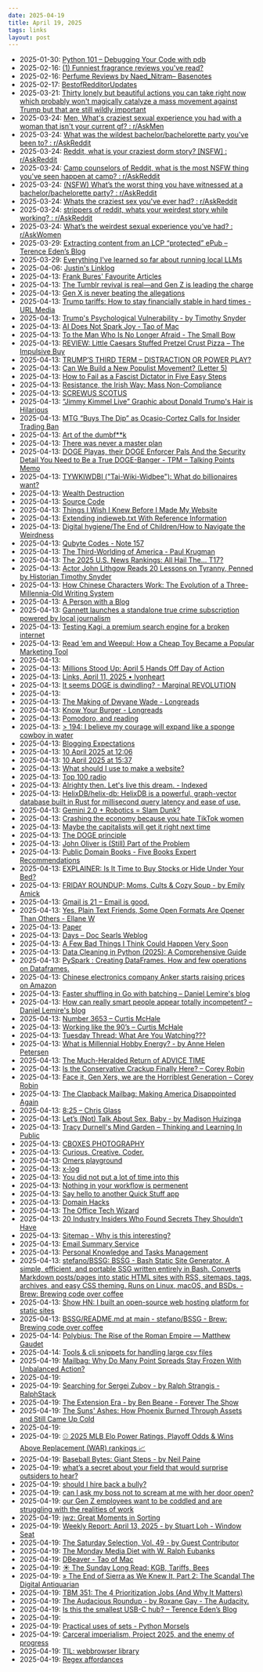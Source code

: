 ```yaml
---
date: 2025-04-19
title: April 19, 2025
tags: links
layout: post
---
```


- 2025-01-30: [Python 101 – Debugging Your Code with pdb](https://www.pythonpapers.com/p/python-101-debugging-your-code-with?publication_id=1267207&post_id=156028053&isFreemail=true&r=mtg9r&triedRedirect=true)
- 2025-02-16: [(1) Funniest fragrance reviews you've read? ](https://basenotes.com/community/threads/funniest-fragrance-reviews-youve-read.398266/)
- 2025-02-16: [Perfume Reviews by Naed_Nitram– Basenotes](https://basenotes.com/reviews/u.3408)
- 2025-02-17: [BestofRedditorUpdates](https://www.reddit.com/r/BestofRedditorUpdates/?f=flair_name%3A%22NEW%20UPDATE%22)
- 2025-03-21: [Thirty lonely but beautiful actions you can take right now which probably won't magically catalyze a mass movement against Trump but that are still wildly important](https://thewhitepages.net/p/thirty-lonely-but-beautiful-actions)
- 2025-03-24: [Men, What's craziest sexual experience you had with a woman that isn't your current gf? : r/AskMen](https://www.reddit.com/r/AskMen/comments/s6ak9y/men_whats_craziest_sexual_experience_you_had_with/)
- 2025-03-24: [What was the wildest bachelor/bachelorette party you've been to? : r/AskReddit](https://www.reddit.com/r/AskReddit/comments/17ss5mj/what_was_the_wildest_bachelorbachelorette_party/)
- 2025-03-24: [Reddit, what is your craziest dorm story? [NSFW] : r/AskReddit](https://www.reddit.com/r/AskReddit/comments/3acbek/reddit_what_is_your_craziest_dorm_story_nsfw/)
- 2025-03-24: [Camp counselors of Reddit, what is the most NSFW thing you've seen happen at camp? : r/AskReddit](https://www.reddit.com/r/AskReddit/comments/3cpmu4/camp_counselors_of_reddit_what_is_the_most_nsfw/)
- 2025-03-24: [(NSFW) What’s the worst thing you have witnessed at a bachelor/bachelorette party? : r/AskReddit](https://www.reddit.com/r/AskReddit/comments/9cdhww/nsfw_whats_the_worst_thing_you_have_witnessed_at/)
- 2025-03-24: [Whats the craziest sex you've ever had? : r/AskReddit](https://www.reddit.com/r/AskReddit/comments/fd0ooe/whats_the_craziest_sex_youve_ever_had/)
- 2025-03-24: [strippers of reddit, whats your weirdest story while working? : r/AskReddit](https://www.reddit.com/r/AskReddit/comments/ie9a97/strippers_of_reddit_whats_your_weirdest_story/)
- 2025-03-24: [What’s the weirdest sexual experience you’ve had? : r/AskWomen](https://www.reddit.com/r/AskWomen/comments/rx5mtx/whats_the_weirdest_sexual_experience_youve_had/)
- 2025-03-29: [Extracting content from an LCP “protected” ePub – Terence Eden’s Blog](https://shkspr.mobi/blog/2025/03/towards-extracting-content-from-an-lcp-protected-epub/)
- 2025-03-29: [Everything I've learned so far about running local LLMs](https://nullprogram.com/blog/2024/11/10/)
- 2025-04-06: [Justin's Linklog](https://jmason.ie/2025/04/04/123205a.html)
- 2025-04-13: [Frank Bures' Favourite Articles](https://electrictype.substack.com/p/frank-bures-favourite-articles)
- 2025-04-13: [The Tumblr revival is real—and Gen Z is leading the charge](https://werd.io/2025/the-tumblr-revival-is-realand-gen-z-is-leading-the)
- 2025-04-13: [Gen X is never beating the allegations](https://www.welcometohellworld.com/gen-x-is-never-beating-the-allegations/)
- 2025-04-13: [Trump tariffs: How to stay financially stable in hard times - URL Media](https://url-media.com/trump-tariffs-investor-panic-personal-finance/)
- 2025-04-13: [Trump's Psychological Vulnerability - by Timothy Snyder](https://snyder.substack.com/p/trumps-psychological-vulnerability)
- 2025-04-13: [AI Does Not Spark Joy - Tao of Mac](https://taoofmac.com/space/blog/2025/04/11/2110)
- 2025-04-13: [To the Man Who Is No Longer Afraid - The Small Bow](https://www.thesmallbow.com/p/to-the-man-who-is-no-longer-afraid)
- 2025-04-13: [REVIEW: Little Caesars Stuffed Pretzel Crust Pizza – The Impulsive Buy](https://www.theimpulsivebuy.com/wordpress/2025/04/11/little-caesars-stuffed-pretzel-crust-pizza-review/)
- 2025-04-13: [TRUMP’S THIRD TERM – DISTRACTION OR POWER PLAY? ](https://thelawyerbubble.com/2025/04/08/trumps-third-term-distraction-or-power-play/)
- 2025-04-13: [Can We Build a New Populist Movement? (Letter 5)](https://ladylibertie.substack.com/p/can-we-build-a-new-populist-movement-adc)
- 2025-04-13: [How to Fail as a Fascist Dictator in Five Easy Steps](https://ladylibertie.substack.com/p/how-to-succeed-as-a-fascist-dictator)
- 2025-04-13: [Resistance, the Irish Way: Mass Non-Compliance](https://ladylibertie.substack.com/p/resistance-the-irish-way-a-blueprint)
- 2025-04-13: [SCREWUS SCOTUS](https://www.thealtmedia.com/p/screwus-scotus)
- 2025-04-13: [“Jimmy Kimmel Live” Graphic about Donald Trump's Hair is Hilarious](https://www.thealtmedia.com/p/this-jimmy-kimmel-live-graphic-trump)
- 2025-04-13: [MTG “Buys The Dip” as Ocasio-Cortez Calls for Insider Trading Ban](https://www.thealtmedia.com/p/mtg-caught-buying-the-dip-as-aoc)
- 2025-04-13: [Art of the dumbf**k](https://www.thealtmedia.com/p/art-of-the-dumbfk)
- 2025-04-13: [There was never a master plan](https://kill-the-newsletter.com/feeds/527km9xxoq0vonzops4m/entries/o0tcu7n05mznsno5h2g3.html)
- 2025-04-13: [DOGE Playas, their DOGE Enforcer Pals And the Security Detail You Need to Be a True DOGE-Banger - TPM – Talking Points Memo](https://talkingpointsmemo.com/edblog/doge-playas-their-doge-enforcer-pals-and-the-security-detail-you-need-to-be-a-true-doge-banger)
- 2025-04-13: [TYWKIWDBI ("Tai-Wiki-Widbee"): What do billionaires want?](https://tywkiwdbi.blogspot.com/2025/04/what-do-billionaires-want.html)
- 2025-04-13: [Wealth Destruction ](https://stevesaltfacebook.blog/2025/04/06/wealth-destruction/)
- 2025-04-13: [Source Code ](https://stevesaltfacebook.blog/2025/04/06/source-code/)
- 2025-04-13: [Things I Wish I Knew Before I Made My Website](https://shellsharks.com/blog-things-i-wish-i-had-known)
- 2025-04-13: [Extending indieweb.txt With Reference Information](https://shellsharks.com/extending-indieweb-txt-reference)
- 2025-04-13: [Digital hygiene/The End of Children/How to Navigate the Weirdness](https://www.recomendo.com/p/digital-hygienethe-end-of-childrenhow)
- 2025-04-13: [Qubyte Codes - Note 157](https://qubyte.codes/notes/1744240124954)
- 2025-04-13: [The Third-Worlding of America - Paul Krugman](https://paulkrugman.substack.com/p/the-third-worlding-of-america)
- 2025-04-13: [The 2025 U.S. News Rankings: All Hail The... T17?](https://davidlat.substack.com/p/2025-us-news-law-school-rankings-harvard-and-cornell-drop)
- 2025-04-13: [Actor John Lithgow Reads 20 Lessons on Tyranny, Penned by Historian Timothy Snyder ](https://www.openculture.com/2025/04/actor-john-lithgow-reads-20-lessons-on-tyranny.html)
- 2025-04-13: [How Chinese Characters Work: The Evolution of a Three-Millennia-Old Writing System ](https://www.openculture.com/2025/04/how-chinese-characters-work.html)
- 2025-04-13: [A Person with a Blog ](https://notes.jeddacp.com/people-and-blogs-feature/)
- 2025-04-13: [Gannett launches a standalone true crime subscription powered by local journalism ](https://www.niemanlab.org/2025/04/gannett-launches-a-standalone-true-crime-subscription-powered-by-local-journalism/)
- 2025-04-13: [Testing Kagi, a premium search engine for a broken internet ](https://www.niemanlab.org/2025/04/testing-kagi-a-premium-search-engine-for-a-broken-internet/)
- 2025-04-13: [Read ’em and Weepul: How a Cheap Toy Became a Popular Marketing Tool](https://www.mentalfloss.com/surprising-origins-weepuls-80s-toy)
- 2025-04-13: [](https://www.mentalfloss.com/surprising-origins-weepuls-80s-toy?utm_source=RSS)
- 2025-04-13: [Millions Stood Up: April 5 Hands Off Day of Action](https://www.meditationsinanemergency.com/millions-stood-up-april-5-hands-off-day-of-action/)
- 2025-04-13: [Links, April 11, 2025 • lyonheart](https://lyonhe.art/links/2025-04-11/)
- 2025-04-13: [It seems DOGE is dwindling? - Marginal REVOLUTION](https://marginalrevolution.com/marginalrevolution/2025/04/it-seems-doge-is-dwindling.html)
- 2025-04-13: [](https://marginalrevolution.com/marginalrevolution/2025/04/it-seems-doge-is-dwindling.html?utm_source=rss&utm_medium=rss&utm_campaign=it-seems-doge-is-dwindling)
- 2025-04-13: [The Making of Dwyane Wade - Longreads](https://longreads.com/2025/04/10/the-making-of-dwyane-wade/)
- 2025-04-13: [Know Your Burger - Longreads](https://longreads.com/2025/04/11/know-your-burger/)
- 2025-04-13: [Pomodoro, and reading](https://lazybea.rs/par/)
- 2025-04-13: [> 194: I believe my courage will expand like a sponge cowboy in water](https://buttondown.com/lauraolin/archive/194-i-believe-my-courage-will-expand-like-a/)
- 2025-04-13: [Blogging Expectations ](https://kevquirk.com/blog/blogging-expectations)
- 2025-04-13: [10 April 2025 at 12:06 ](https://kevquirk.com/notes/20250410-1206)
- 2025-04-13: [10 April 2025 at 15:37 ](https://kevquirk.com/notes/20250410-1537)
- 2025-04-13: [What should I use to make a website? ](https://kayserifserif.place/posts/2025/what-should-i-use-to-make-a-website)
- 2025-04-13: [Top 100 radio](https://www.johndcook.com/blog/2025/04/08/top-100-radio/)
- 2025-04-13: [Alrighty then. Let's live this dream. - Indexed](https://thisisindexed.com/2025/04/alrighty-then-lets-live-this-dream/)
- 2025-04-13: [HelixDB/helix-db: HelixDB is a powerful, graph-vector database built in Rust for millisecond query latency and ease of use.](https://github.com/HelixDB/helix-db)
- 2025-04-13: [Gemini 2.0 + Robotics = Slam Dunk? ](https://hackaday.com/2025/04/11/gemini-2-0-robotics-slam-dunk/)
- 2025-04-13: [Crashing the economy because you hate TikTok women](https://www.garbageday.email/p/crashing-the-economy-because-you-hate-tiktok-women)
- 2025-04-13: [Maybe the capitalists will get it right next time](https://www.garbageday.email/p/maybe-the-capitalists-will-get-it-right-next-time)
- 2025-04-13: [The DOGE principle](https://www.garbageday.email/p/the-doge-principle)
- 2025-04-13: [John Oliver is (Still) Part of the Problem](https://freddiedeboer.substack.com/p/yes-john-oliver-is-a-symbol-of-why)
- 2025-04-13: [Public Domain Books - Five Books Expert Recommendations](https://fivebooks.com/best-books/public-domain-books/)
- 2025-04-13: [EXPLAINER: Is It Time to Buy Stocks or Hide Under Your Bed?](https://emilyinyourphone.substack.com/p/is-it-time-to-buy-stocks-or-hide)
- 2025-04-13: [FRIDAY ROUNDUP: Moms, Cults & Cozy Soup - by Emily Amick](https://emilyinyourphone.substack.com/p/friday-roundup-moms-cults-and-cozy)
- 2025-04-13: [Gmail is 21 – Email is good.](https://email-is-good.com/2025/04/08/gmail-is-21/)
- 2025-04-13: [Yes, Plain Text Friends, Some Open Formats Are Opener Than Others - Ellane W](https://ellanew.com/ptpl/151-2025-04-07-some-open-formats-are-opener-than-others)
- 2025-04-13: [Paper](https://dynomight.net/paper/)
- 2025-04-13: [Days – Doc Searls Weblog](https://doc.searls.com/2025/04/07/days/)
- 2025-04-13: [A Few Bad Things I Think Could Happen Very Soon](https://www.discourseblog.com/p/a-few-bad-things-i-think-could-happen)
- 2025-04-13: [Data Cleaning in Python (2025): A Comprehensive Guide ](https://blog.det.life/data-cleaning-in-python-2025-a-comprehensive-guide-bcdcb491ae04?source=rss----f2ba5b8f6eb3---4)
- 2025-04-13: [PySpark : Creating DataFrames. How and few operations on Dataframes. ](https://blog.det.life/pyspark-creating-dataframes-ad6664b26309?source=rss----f2ba5b8f6eb3---4)
- 2025-04-13: [Chinese electronics company Anker starts raising prices on Amazon ](https://www.reuters.com/technology/chinese-electronics-company-anker-starts-raising-prices-amazon-2025-04-11/)
- 2025-04-13: [Faster shuffling in Go with batching – Daniel Lemire's blog](https://lemire.me/blog/2025/04/06/faster-shuffling-in-go-with-batching/)
- 2025-04-13: [How can really smart people appear totally incompetent? – Daniel Lemire's blog](https://lemire.me/blog/2025/04/11/how-can-really-smart-people-appear-totally-incompetent/)
- 2025-04-13: [Number 3653 – Curtis McHale](https://curtismchale.ca/2025/04/09/number-3653/)
- 2025-04-13: [Working like the 90’s – Curtis McHale](https://curtismchale.ca/2025/04/06/working-like-the-90s/)
- 2025-04-13: [Tuesday Thread: What Are You Watching???](https://annehelen.substack.com/p/tuesday-thread-what-are-you-watching-a9c)
- 2025-04-13: [What is Millennial Hobby Energy? - by Anne Helen Petersen](https://annehelen.substack.com/p/what-is-millennial-hobby-energy)
- 2025-04-13: [The Much-Heralded Return of ADVICE TIME](https://annehelen.substack.com/p/the-much-heralded-return-of-advice)
- 2025-04-13: [Is the Conservative Crackup Finally Here? – Corey Robin](https://coreyrobin.com/2025/04/06/is-the-conservative-crackup-finally-here/)
- 2025-04-13: [Face it, Gen Xers, we are the Horriblest Generation – Corey Robin](https://coreyrobin.com/2025/04/09/face-it-gen-xers-we-are-the-horriblest-generation/)
- 2025-04-13: [The Clapback Mailbag: Making America Disappointed Again](https://www.contrabandcamp.com/p/the-clapback-mailbag-making-america)
- 2025-04-13: [8:25 – Chris Glass](https://chrisglass.com/2025/04/04/825/)
- 2025-04-13: [Let’s (Not) Talk About Sex, Baby - by Madison Huizinga](https://madisonhuizinga.substack.com/p/lets-not-talk-about-sex-baby)
- 2025-04-13: [Tracy Durnell's Mind Garden – Thinking and Learning In Public](https://tracydurnell.com/)
- 2025-04-13: [CBOXES PHOTOGRAPHY](https://www.cboxes.icu/)
- 2025-04-13: [Curious. Creative. Coder. ](https://dominikhofer.me/)
- 2025-04-13: [Omers playground](https://omeratagun.net/)
- 2025-04-13: [x-log](https://blog.x-way.org/)
- 2025-04-13: [You did not put a lot of time into this](https://birchtree.me/blog/you-did-not-put-a-lot-of-time-into-this/)
- 2025-04-13: [Nothing in your workflow is permenent](https://birchtree.me/blog/nothing-in-your-workflow-is-permenent/)
- 2025-04-13: [Say hello to another Quick Stuff app](https://birchtree.me/blog/say-hello-to-another-quick-stuff-app/)
- 2025-04-13: [Domain Hacks ](https://www.zyzzyxdonta.net/posts/domain-hacks/)
- 2025-04-13: [The Office Tech Wizard](https://nathanupchurch.com/blog/tech-wizard/)
- 2025-04-13: [20 Industry Insiders Who Found Secrets They Shouldn’t Have ](https://trending.ebaumsworld.com/pictures/20-industry-insiders-who-found-secrets-they-shouldnt-have/87685983/)
- 2025-04-13: [Sitemap - Why is this interesting?](https://whyisthisinteresting.substack.com/sitemap)
- 2025-04-13: [Email Summary Service ](https://paul.kinlan.me/projects/email-summary-service/)
- 2025-04-13: [Personal Knowledge and Tasks Management ](https://louis-thevenet.github.io/blog/pkms/2025/04/12/personal-knowledge-management-and-tasks.html)
- 2025-04-13: [stefano/BSSG: BSSG - Bash Static Site Generator. A simple, efficient, and portable SSG written entirely in Bash. Converts Markdown posts/pages into static HTML sites with RSS, sitemaps, tags, archives, and easy CSS theming. Runs on Linux, macOS, and BSDs. - Brew: Brewing code over coffee](https://brew.bsd.cafe/stefano/BSSG)
- 2025-04-13: [Show HN: I built an open-source web hosting platform for static sites ](https://news.ycombinator.com/item?id=30676595)
- 2025-04-13: [BSSG/README.md at main - stefano/BSSG - Brew: Brewing code over coffee](https://brew.bsd.cafe/stefano/BSSG/src/branch/main/README.md)
- 2025-04-14: [Polybius: The Rise of the Roman Empire — Matthew Gaudet](https://www.mgaudet.ca/blog/2022/5/22/polybius-the-rise-of-the-roman-empire)
- 2025-04-14: [Tools & cli snippets for handling large csv files](https://gist.github.com/pax/322e642662f56334317767ee68ba611f)
- 2025-04-19: [Mailbag: Why Do Many Point Spreads Stay Frozen With Unbalanced Action?](https://figureitoutsportsbetting.substack.com/p/mailbag-why-do-many-point-spreads?publication_id=1895386&post_id=161075547&isFreemail=false&r=gwh9&triedRedirect=true)
- 2025-04-19: [](https://figureitoutsportsbetting.substack.com/p/mailbag-why-do-many-point-spreads?utm_source=post-email-title&publication_id=1895386&post_id=161075547&utm_campaign=email-post-title&isFreemail=false&r=gwh9&triedRedirect=true&utm_medium=email)
- 2025-04-19: [Searching for Sergei Zubov - by Ralph Strangis - RalphStack](https://ralphstack.substack.com/p/searching-for-sergei-zubov)
- 2025-04-19: [The Extension Era - by Ben Beane - Forever The Show](https://forevertheshow.substack.com/p/the-extension-era)
- 2025-04-19: [The Suns' Ashes: How Phoenix Burned Through Assets and Still Came Up Cold](https://dubnationhq.com/p/the-suns-ashes-how-phoenix-burned?publication_id=25649&post_id=160976870&isFreemail=true&r=gwh9&triedRedirect=true)
- 2025-04-19: [](https://dubnationhq.com/p/the-suns-ashes-how-phoenix-burned?utm_source=post-email-title&publication_id=25649&post_id=160976870&utm_campaign=email-post-title&isFreemail=true&r=gwh9&triedRedirect=true&utm_medium=email)
- 2025-04-19: [⚾ 2025 MLB Elo Power Ratings, Playoff Odds & Wins Above Replacement (WAR) rankings 📈](https://neilpaine.substack.com/p/2025-mlb-elo-power-ratings-playoff)
- 2025-04-19: [Baseball Bytes: Giant Steps - by Neil Paine](https://neilpaine.substack.com/p/baseball-bytes-giant-steps)
- 2025-04-19: [what’s a secret about your field that would surprise outsiders to hear?](https://www.askamanager.org/2025/04/whats-a-secret-about-your-field-that-would-surprise-outsiders-to-hear.html)
- 2025-04-19: [should I hire back a bully?](https://www.askamanager.org/2025/04/should-i-hire-back-a-bully.html)
- 2025-04-19: [can I ask my boss not to scream at me with her door open?](https://www.askamanager.org/2025/04/can-i-ask-my-boss-not-to-scream-at-me-with-her-door-open.html)
- 2025-04-19: [our Gen Z employees want to be coddled and are struggling with the realities of work](https://www.askamanager.org/2025/04/our-gen-z-employees-want-to-be-coddled-and-are-struggling-with-the-realities-of-work.html)
- 2025-04-19: [jwz: Great Moments in Sorting](https://www.jwz.org/blog/2025/04/great-moments-in-sorting-2/)
- 2025-04-19: [Weekly Report: April 13, 2025 - by Stuart Loh - Window Seat](https://stuloh.substack.com/p/weekly-report-april-13-2025)
- 2025-04-19: [The Saturday Selection, Vol. 49 - by Guest Contributor](https://whyisthisinteresting.substack.com/p/the-saturday-selection-vol-49)
- 2025-04-19: [The Monday Media Diet with W. Ralph Eubanks](https://whyisthisinteresting.substack.com/p/the-monday-media-diet-with-w-ralph)
- 2025-04-19: [DBeaver - Tao of Mac](https://taoofmac.com/space/apps/dbeaver)
- 2025-04-19: [☀️ The Sunday Long Read: KGB, Tariffs, Bees](https://mailchi.mp/sundaylongread.com/april13)
- 2025-04-19: [» The End of Sierra as We Knew It, Part 2: The Scandal The Digital Antiquarian](https://www.filfre.net/2025/04/the-end-of-sierra-as-we-knew-it-part-2-the-scandal/)
- 2025-04-19: [TBM 351: The 4 Prioritization Jobs (And Why It Matters)](https://cutlefish.substack.com/p/tbm-351-the-4-prioritization-jobs)
- 2025-04-19: [The Audacious Roundup - by Roxane Gay - The Audacity.](https://audacity.substack.com/p/the-audacious-roundup-15e)
- 2025-04-19: [Is this the smallest USB-C hub? – Terence Eden’s Blog](https://shkspr.mobi/blog/2025/04/is-this-the-smallest-usb-c-hub/)
- 2025-04-19: [](https://kill-the-newsletter.com/feeds/527km9xxoq0vonzops4m/entries/ntepgmpiho9v7ct5zdl8.html)
- 2025-04-19: [Practical uses of sets - Python Morsels](https://www.pythonmorsels.com/practical-uses-of-sets/)
- 2025-04-19: [Carceral imperialism, Project 2025, and the enemy of progress](https://prismreports.org/2025/04/15/project-2025-trump-carceral-imperialism/)
- 2025-04-19: [TIL: webbrowser library](https://daniel.feldroy.com/posts/til-2025-04-webbrowser-library)
- 2025-04-19: [Regex affordances ](https://nedbatchelder.com/blog/202504/regex_affordances.html)
